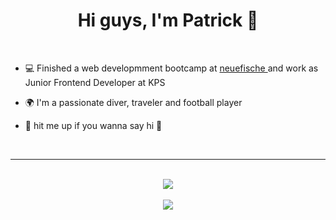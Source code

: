<h1 align="center">Hi guys, I'm Patrick 👋</h1>

<br>

- 💻 Finished a web developmment bootcamp at <a href="https://www.neuefische.de/"> neuefische </a> and work as Junior Frontend Developer at KPS

- 🌍 I'm a passionate diver, traveler and football player

- 👋 hit me up if you wanna say hi 🙂
<br>

---

<br>

<div align="center">
<img class="img" src="https://github-readme-stats.vercel.app/api?username=FlyingMoe91&theme=blue-green&show_icons=true)" /></div>
<br>
<div align="center">
<img class="img" src="https://github-readme-stats.vercel.app/api/top-langs/?username=FlyingMoe91&theme=blue-green&layout=compact)" />
</div>
<!--
**FlyingMoe91/FlyingMoe91** is a ✨ _special_ ✨ repository because its `README.md` (this file) appears on your GitHub profile.

Here are some ideas to get you started:

- 🔭 I’m currently working on ...
- 🌱 I’m currently learning ...
- 👯 I’m looking to collaborate on ...
- 🤔 I’m looking for help with ...
- 💬 Ask me about ...
- 📫 How to reach me: ...
- 😄 Pronouns: ...
- ⚡ Fun fact: ...
-->
